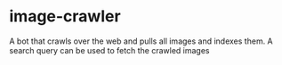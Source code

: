 # image-crawler
A bot that crawls over the web and pulls all images and indexes them. A search query can be used to fetch the crawled images
